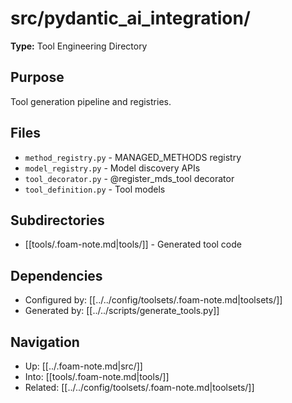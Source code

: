 # src/pydantic_ai_integration/

**Type:** Tool Engineering Directory

## Purpose
Tool generation pipeline and registries.

## Files
- `method_registry.py` - MANAGED_METHODS registry
- `model_registry.py` - Model discovery APIs
- `tool_decorator.py` - @register_mds_tool decorator
- `tool_definition.py` - Tool models

## Subdirectories
- [[tools/.foam-note.md|tools/]] - Generated tool code

## Dependencies
- Configured by: [[../../config/toolsets/.foam-note.md|toolsets/]]
- Generated by: [[../../scripts/generate_tools.py]]

## Navigation
- Up: [[../.foam-note.md|src/]]
- Into: [[tools/.foam-note.md|tools/]]
- Related: [[../../config/toolsets/.foam-note.md|toolsets/]]
